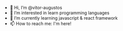 - 👋 Hi, I’m @vitor-augustos
- 👀 I’m interested in learn programming languages
- 🌱 I’m currently learning javascript & react framework
- 📫 How to reach me: I'm here!

<!---
vitor-augustos/vitor-augustos is a ✨ special ✨ repository because its `README.md` (this file) appears on your GitHub profile.
You can click the Preview link to take a look at your changes.
--->
